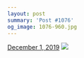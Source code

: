 ```yaml
---
layout: post
summary: 'Post #1076'
og_image: 1076-960.jpg
---
```


<p>
  <time>
    <a href="/1076">December 1, 2019</a>
  </time>
  <a href="/1076">
    <img src="{{ site.assets_url }}/1076-480.jpg" srcset="{{ site.assets_url }}/1076-240.jpg 240w, {{ site.assets_url }}/1076-480.jpg 480w, {{ site.assets_url }}/1076-720.jpg 720w, {{ site.assets_url }}/1076-960.jpg 960w" sizes="(min-width: 700px) 50vw, calc(100vw - 2rem)" />
  </a>
</p>
